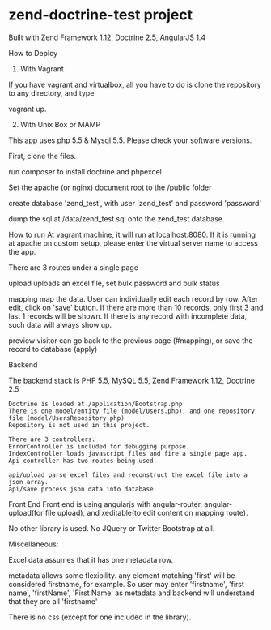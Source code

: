 zend-doctrine-test project
==================

Built with Zend Framework 1.12, Doctrine 2.5, AngularJS 1.4


How to Deploy

1) With Vagrant

If you have vagrant and virtualbox, all you have to do is clone the repository to any directory, and type 

vagrant up.


2) With Unix Box or MAMP

This app uses php 5.5 & Mysql 5.5. Please check your software versions.

First, clone the files.

run composer to install doctrine and phpexcel


Set the apache (or nginx) document root to the /public folder

create database 'zend_test', with user 'zend_test' and password 'password'

dump the sql at /data/zend_test.sql onto the zend_test database. 



How to run
   At vagrant machine, it will run at localhost:8080. If it is running at apache on custom setup, please enter the virtual server name to access the app.

There are 3 routes under a single page

upload 
   uploads an excel file, set bulk password and bulk status

mapping 
   map the data. User can individually edit each record by row. After edit, click on 'save' button.
   If there are more than 10 records, only first 3 and last 1 records will be shown.
   If there is any record with incomplete data, such data will always show up. 

preview
   visitor can go back to the previous page (#mapping), or save the record to database (apply)



Backend

   The backend stack is PHP 5.5, MySQL 5.5, Zend Framework 1.12, Doctrine 2.5

    Doctrine is loaded at /application/Bootstrap.php
    There is one model/entity file (model/Users.php), and one repository file (model/UsersRepository.php)
    Repository is not used in this project.

    There are 3 controllers. 
    ErrorController is included for debugging purpose.
    IndexController loads javascript files and fire a single page app.
    Api controller has two routes being used.
    
    api/upload parse excel files and reconstruct the excel file into a json array.
    api/save process json data into database.

Front End
   Front end is using angularjs with angular-router, angular-upload(for file upload), and xeditable(to edit content on mapping route).

   No other library is used. No JQuery or Twitter Bootstrap at all.


Miscellaneous:

Excel data assumes that it has one metadata row.

metadata allows some flexibility. any element matching 'first' will be considered firstname, for example.
So user may enter 'firstname', 'first name', 'firstName', 'First Name' as metadata and backend will understand that they are all 'firstname'

There is no css (except for one included in the library). 


    

